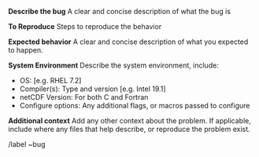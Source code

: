 **Describe the bug**
A clear and concise description of what the bug is

**To Reproduce**
Steps to reproduce the behavior

**Expected behavior**
A clear and concise description of what you expected to happen.

**System Environment**
Describe the system environment, include:
- OS: [e.g. RHEL 7.2]
- Compiler(s): Type and version [e.g. Intel 19.1]
- netCDF Version: For both C and Fortran
- Configure options: Any additional flags, or macros passed to configure

**Additional context**
Add any other context about the problem.  If applicable, include where any files
that help describe, or reproduce the problem exist.

/label ~bug
